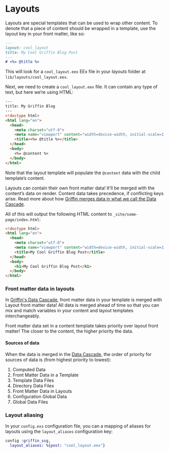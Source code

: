# Layouts

Layouts are special templates that can be used to wrap other content.
To denote that a piece of content should be wrapped in a template, use the layout key in your front matter, like so:

```markdown
---
layout: cool_layout
title: My Cool Griffin Blog Post
---
# <%= @title %>
```

This will look for a `cool_layout.eex` EEx file in your *layouts* folder at `lib/layouts/cool_layout.eex`.

Next, we need to create a `cool_layout.eex` file. It can contain any type of text, but here we’re using HTML:

```html
---
title: My Griffin Blog
---
<!doctype html>
<html lang="en">
  <head>
    <meta charset="utf-8">
    <meta name="viewport" content="width=device-width, initial-scale=1.0">
    <title><%= @title %></title>
  </head>
  <body>
    <%= @content %>
  </body>
</html>
```

Note that the layout template will populate the `@content` data with the child template’s content.

Layouts can contain their own front matter data! It’ll be merged with the content’s data on render. Content data takes precedence, if conflicting keys arise. Read more about how [Griffin merges data in what we call the Data Cascade](data_cascade.html).

All of this will output the following HTML content to `_site/some-page/index.html`:

```html
<!doctype html>
<html lang="en">
  <head>
    <meta charset="utf-8">
    <meta name="viewport" content="width=device-width, initial-scale=1.0">
    <title>My Cool Griffin Blog Post</title>
  </head>
  <body>
    <h1>My Cool Griffin Blog Post</h1>
  </body>
</html>
```

### Front matter data in layouts
In [Griffin's Data Cascade](data_cascade.html), front matter data in your template is merged with Layout front matter data! All data is merged ahead of time so that you can mix and match variables in your content and layout templates interchangeably.

Front matter data set in a content template takes priority over layout front matter! The closer to the content, the higher priority the data.

#### Sources of data

When the data is merged in the [Data Cascade](data_cascade.html), the order of priority for sources of data is (from highest priority to lowest):

1. Computed Data
1. Front Matter Data in a Template
1. Template Data Files
1. Directory Data Files
1. Front Matter Data in Layouts
1. Configuration Global Data
1. Global Data Files

### Layout aliasing
In your `config.exs` configuration file, you can a mapping of aliases for layouts using the `layout_aliases` configuration key:

```elixir
config :griffin_ssg,
  layout_aliases: %{post: "cool_layout.eex"}
```